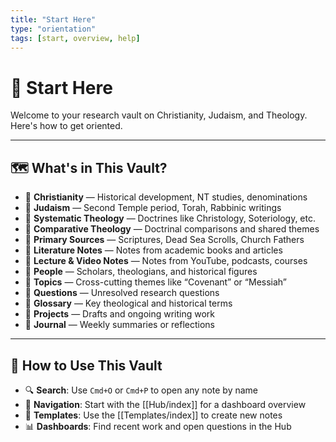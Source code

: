 ```yaml
---
title: "Start Here"
type: "orientation"
tags: [start, overview, help]
---
```


# 🚀 Start Here

Welcome to your research vault on Christianity, Judaism, and Theology. Here's how to get oriented.

---

## 🗺 What's in This Vault?

- 📁 **Christianity** — Historical development, NT studies, denominations
- 📁 **Judaism** — Second Temple period, Torah, Rabbinic writings
- 📁 **Systematic Theology** — Doctrines like Christology, Soteriology, etc.
- 📁 **Comparative Theology** — Doctrinal comparisons and shared themes
- 📁 **Primary Sources** — Scriptures, Dead Sea Scrolls, Church Fathers
- 📁 **Literature Notes** — Notes from academic books and articles
- 📁 **Lecture & Video Notes** — Notes from YouTube, podcasts, courses
- 📁 **People** — Scholars, theologians, and historical figures
- 📁 **Topics** — Cross-cutting themes like “Covenant” or “Messiah”
- 📁 **Questions** — Unresolved research questions
- 📁 **Glossary** — Key theological and historical terms
- 📁 **Projects** — Drafts and ongoing writing work
- 📁 **Journal** — Weekly summaries or reflections

---

## 🧰 How to Use This Vault

- 🔍 **Search**: Use `Cmd+O` or `Cmd+P` to open any note by name
- 🧭 **Navigation**: Start with the [[Hub/index]] for a dashboard overview
- 🧩 **Templates**: Use the [[Templates/index]] to create new notes
- 📊 **Dashboards**: Find recent work and open questions in the Hub
